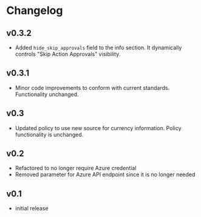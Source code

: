 # Changelog

## v0.3.2

- Added `hide_skip_approvals` field to the info section. It dynamically controls "Skip Action Approvals" visibility.

## v0.3.1

- Minor code improvements to conform with current standards. Functionality unchanged.

## v0.3

- Updated policy to use new source for currency information. Policy functionality is unchanged.

## v0.2

- Refactored to no longer require Azure credential
- Removed parameter for Azure API endpoint since it is no longer needed

## v0.1

- initial release
